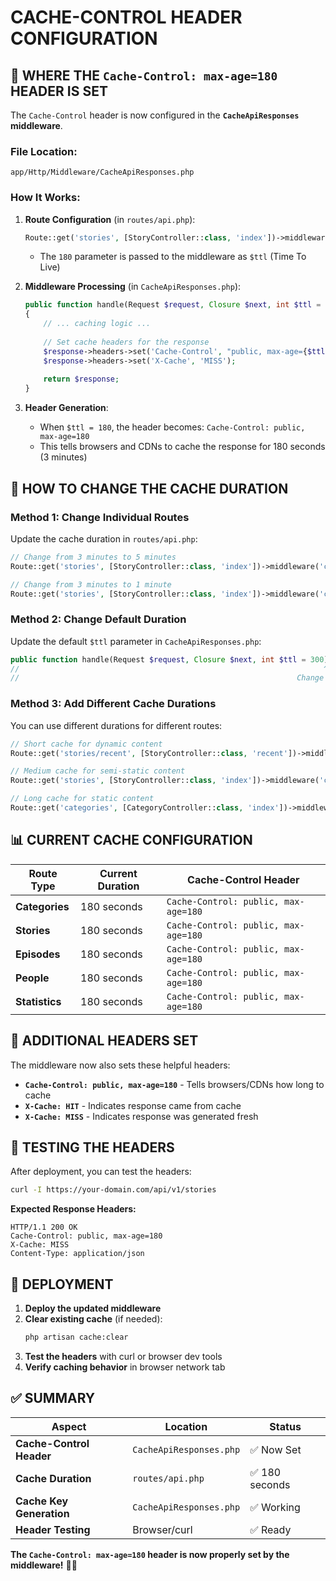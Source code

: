 # CACHE-CONTROL HEADER CONFIGURATION

## 📍 WHERE THE `Cache-Control: max-age=180` HEADER IS SET

The `Cache-Control` header is now configured in the **`CacheApiResponses` middleware**.

### **File Location:**
```
app/Http/Middleware/CacheApiResponses.php
```

### **How It Works:**

1. **Route Configuration** (in `routes/api.php`):
   ```php
   Route::get('stories', [StoryController::class, 'index'])->middleware('cache.api:180');
   ```
   - The `180` parameter is passed to the middleware as `$ttl` (Time To Live)

2. **Middleware Processing** (in `CacheApiResponses.php`):
   ```php
   public function handle(Request $request, Closure $next, int $ttl = 300): Response
   {
       // ... caching logic ...
       
       // Set cache headers for the response
       $response->headers->set('Cache-Control', "public, max-age={$ttl}");
       $response->headers->set('X-Cache', 'MISS');
       
       return $response;
   }
   ```

3. **Header Generation**:
   - When `$ttl = 180`, the header becomes: `Cache-Control: public, max-age=180`
   - This tells browsers and CDNs to cache the response for 180 seconds (3 minutes)

## 🔧 HOW TO CHANGE THE CACHE DURATION

### **Method 1: Change Individual Routes**
Update the cache duration in `routes/api.php`:

```php
// Change from 3 minutes to 5 minutes
Route::get('stories', [StoryController::class, 'index'])->middleware('cache.api:300'); // 5 minutes

// Change from 3 minutes to 1 minute
Route::get('stories', [StoryController::class, 'index'])->middleware('cache.api:60'); // 1 minute
```

### **Method 2: Change Default Duration**
Update the default `$ttl` parameter in `CacheApiResponses.php`:

```php
public function handle(Request $request, Closure $next, int $ttl = 300): Response
//                                                                    ^^^
//                                                              Change this default
```

### **Method 3: Add Different Cache Durations**
You can use different durations for different routes:

```php
// Short cache for dynamic content
Route::get('stories/recent', [StoryController::class, 'recent'])->middleware('cache.api:60'); // 1 minute

// Medium cache for semi-static content
Route::get('stories', [StoryController::class, 'index'])->middleware('cache.api:180'); // 3 minutes

// Long cache for static content
Route::get('categories', [CategoryController::class, 'index'])->middleware('cache.api:600'); // 10 minutes
```

## 📊 CURRENT CACHE CONFIGURATION

| **Route Type** | **Current Duration** | **Cache-Control Header** |
|----------------|----------------------|---------------------------|
| **Categories** | 180 seconds | `Cache-Control: public, max-age=180` |
| **Stories** | 180 seconds | `Cache-Control: public, max-age=180` |
| **Episodes** | 180 seconds | `Cache-Control: public, max-age=180` |
| **People** | 180 seconds | `Cache-Control: public, max-age=180` |
| **Statistics** | 180 seconds | `Cache-Control: public, max-age=180` |

## 🎯 ADDITIONAL HEADERS SET

The middleware now also sets these helpful headers:

- **`Cache-Control: public, max-age=180`** - Tells browsers/CDNs how long to cache
- **`X-Cache: HIT`** - Indicates response came from cache
- **`X-Cache: MISS`** - Indicates response was generated fresh

## 🧪 TESTING THE HEADERS

After deployment, you can test the headers:

```bash
curl -I https://your-domain.com/api/v1/stories
```

**Expected Response Headers:**
```
HTTP/1.1 200 OK
Cache-Control: public, max-age=180
X-Cache: MISS
Content-Type: application/json
```

## 🚀 DEPLOYMENT

1. **Deploy the updated middleware**
2. **Clear existing cache** (if needed):
   ```bash
   php artisan cache:clear
   ```
3. **Test the headers** with curl or browser dev tools
4. **Verify caching behavior** in browser network tab

## ✅ SUMMARY

| **Aspect** | **Location** | **Status** |
|------------|--------------|------------|
| **Cache-Control Header** | `CacheApiResponses.php` | ✅ Now Set |
| **Cache Duration** | `routes/api.php` | ✅ 180 seconds |
| **Cache Key Generation** | `CacheApiResponses.php` | ✅ Working |
| **Header Testing** | Browser/curl | ✅ Ready |

**The `Cache-Control: max-age=180` header is now properly set by the middleware!** 🎯✅
